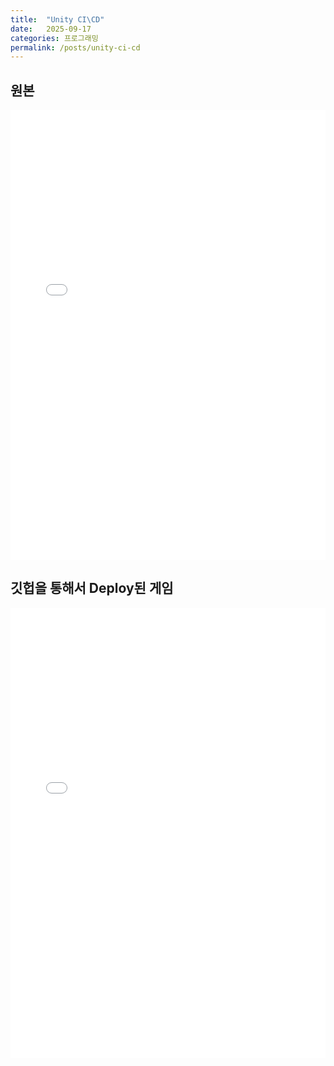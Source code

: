 ```yaml
---
title:  "Unity CI\CD"
date:   2025-09-17
categories: 프로그래밍
permalink: /posts/unity-ci-cd
---
```


## 원본
<iframe
  src="/assets/webgl/WebGLPractice/index.html"
  style="width:100%; height:720px; border:0;"
  loading="lazy"
  allowfullscreen
></iframe>

## 깃헙을 통해서 Deploy된 게임
<iframe
  src="/assets/webgl/pidgetcube/WebGL/index.html"
  style="width:100%; height:720px; border:0;"
  loading="lazy"
  allowfullscreen
></iframe>